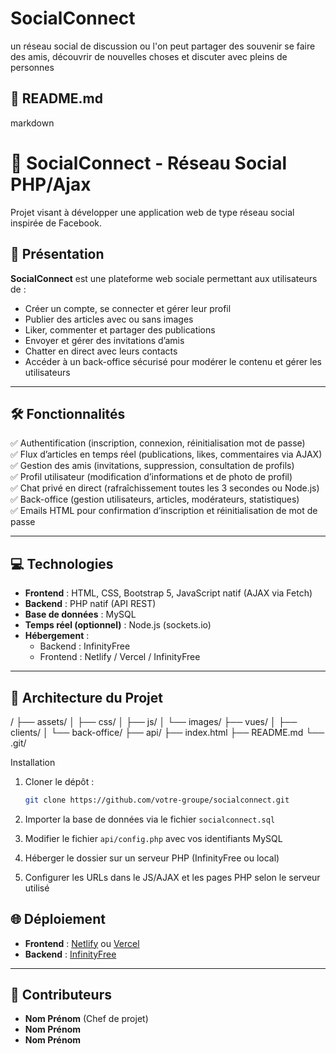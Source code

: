 # SocialConnect
un réseau social de discussion ou l'on peut partager des souvenir se faire des amis, découvrir de nouvelles choses et discuter avec pleins de personnes

## 📄 README.md

markdown
# 📱 SocialConnect - Réseau Social PHP/Ajax

Projet visant à développer une application web de type réseau social inspirée de Facebook.

## 📖 Présentation

**SocialConnect** est une plateforme web sociale permettant aux utilisateurs de :
- Créer un compte, se connecter et gérer leur profil
- Publier des articles avec ou sans images
- Liker, commenter et partager des publications
- Envoyer et gérer des invitations d’amis
- Chatter en direct avec leurs contacts
- Accéder à un back-office sécurisé pour modérer le contenu et gérer les utilisateurs

---

## 🛠️ Fonctionnalités

✅ Authentification (inscription, connexion, réinitialisation mot de passe)  
✅ Flux d’articles en temps réel (publications, likes, commentaires via AJAX)  
✅ Gestion des amis (invitations, suppression, consultation de profils)  
✅ Profil utilisateur (modification d’informations et de photo de profil)  
✅ Chat privé en direct (rafraîchissement toutes les 3 secondes ou Node.js)  
✅ Back-office (gestion utilisateurs, articles, modérateurs, statistiques)  
✅ Emails HTML pour confirmation d’inscription et réinitialisation de mot de passe  

---

## 💻 Technologies

- **Frontend** : HTML, CSS, Bootstrap 5, JavaScript natif (AJAX via Fetch)
- **Backend** : PHP natif (API REST)
- **Base de données** : MySQL
- **Temps réel (optionnel)** : Node.js (sockets.io)
- **Hébergement** :
  - Backend : InfinityFree
  - Frontend : Netlify / Vercel / InfinityFree

---

## 📁 Architecture du Projet


/
├── assets/
│   ├── css/
│   ├── js/
│   └── images/
├── vues/
│   ├── clients/
│   └── back-office/
├── api/
├── index.html
├── README.md
└── .git/


 Installation

1. Cloner le dépôt :
   ```bash
   git clone https://github.com/votre-groupe/socialconnect.git


2. Importer la base de données via le fichier `socialconnect.sql`

3. Modifier le fichier `api/config.php` avec vos identifiants MySQL

4. Héberger le dossier sur un serveur PHP (InfinityFree ou local)

5. Configurer les URLs dans le JS/AJAX et les pages PHP selon le serveur utilisé

## 🌐 Déploiement

* **Frontend** : [Netlify](https://www.netlify.com) ou [Vercel](https://vercel.com)
* **Backend** : [InfinityFree](https://infinityfree.net)

---

## 👥 Contributeurs

* **Nom Prénom** (Chef de projet)
* **Nom Prénom**
* **Nom Prénom**

```
